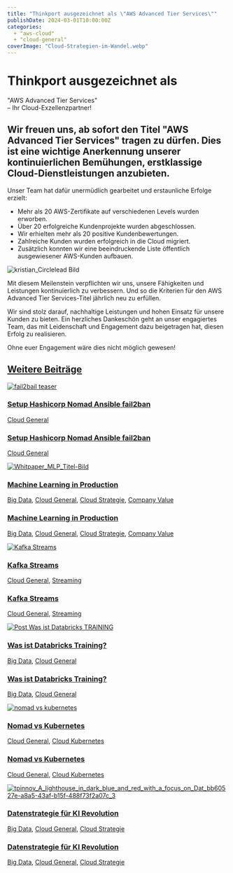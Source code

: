 ```yaml
---
title: "Thinkport ausgezeichnet als \"AWS Advanced Tier Services\""
publishDate: 2024-03-01T10:00:00Z
categories: 
  + "aws-cloud"
  + "cloud-general"
coverImage: "Cloud-Strategien-im-Wandel.webp"
---
```


# Thinkport ausgezeichnet als  

"AWS Advanced Tier Services"  
– Ihr Cloud-Exzellenzpartner!

## Wir freuen uns, ab sofort den Titel "AWS Advanced Tier Services" tragen zu dürfen. Dies ist eine wichtige Anerkennung unserer kontinuierlichen Bemühungen, erstklassige Cloud-Dienstleistungen anzubieten.

Unser Team hat dafür unermüdlich gearbeitet und erstaunliche Erfolge erzielt:

* Mehr als 20 AWS-Zertifikate auf verschiedenen Levels wurden erworben.
* Über 20 erfolgreiche Kundenprojekte wurden abgeschlossen.
* Wir erhielten mehr als 20 positive Kundenbewertungen.
* Zahlreiche Kunden wurden erfolgreich in die Cloud migriert.
* Zusätzlich konnten wir eine beeindruckende Liste öffentlich ausgewiesener AWS-Kunden aufbauen.

![kristian_Circlelead Bild](images/kristian_Circlelead-768x1024.webp)

Mit diesem Meilenstein verpflichten wir uns, unsere Fähigkeiten und Leistungen kontinuierlich zu verbessern. Und so die Kriterien für den AWS Advanced Tier Services-Titel jährlich neu zu erfüllen. 

Wir sind stolz darauf, nachhaltige Leistungen und hohen Einsatz für unsere Kunden zu bieten. Ein herzliches Dankeschön geht an unser engagiertes Team, das mit Leidenschaft und Engagement dazu beigetragen hat, diesen Erfolg zu realisieren. 

Ohne euer Engagement wäre dies nicht möglich gewesen!

## [Weitere Beiträge](https://thinkport.digital/blog)

[![fail2bail teaser](images/4-1024x683.webp "fail2bail teaser")](https://thinkport.digital/setup-hashicorp-nomad-ansible-fail2ban/)

### [Setup Hashicorp Nomad Ansible fail2ban](https://thinkport.digital/setup-hashicorp-nomad-ansible-fail2ban/ "Setup Hashicorp Nomad Ansible fail2ban")

[Cloud General](https://thinkport.digital/category/cloud-general/)

### [Setup Hashicorp Nomad Ansible fail2ban](https://thinkport.digital/setup-hashicorp-nomad-ansible-fail2ban/ "Setup Hashicorp Nomad Ansible fail2ban")

[Cloud General](https://thinkport.digital/category/cloud-general/)

[![Whitpaper_MLP_Titel-Bild](images/image-2-1024x574.webp "Hier gibt sich die KI und der Mensch die Hand.")](https://thinkport.digital/machine-learning-in-production/)

### [Machine Learning in Production](https://thinkport.digital/machine-learning-in-production/ "Machine Learning in Production")

[Big Data](https://thinkport.digital/category/big-data/), [Cloud General](https://thinkport.digital/category/cloud-general/), [Cloud Strategie](https://thinkport.digital/category/cloud-strategie/), [Company Value](https://thinkport.digital/category/company-value/)

### [Machine Learning in Production](https://thinkport.digital/machine-learning-in-production/ "Machine Learning in Production")

[Big Data](https://thinkport.digital/category/big-data/), [Cloud General](https://thinkport.digital/category/cloud-general/), [Cloud Strategie](https://thinkport.digital/category/cloud-strategie/), [Company Value](https://thinkport.digital/category/company-value/)

[![Kafka Streams](images/Streaming-Services-2.png "Bildcollage mit dem Logo von Kafka und dem Schriftzug Kafka Streams")](https://thinkport.digital/kafka-streams/)

### [Kafka Streams](https://thinkport.digital/kafka-streams/ "Kafka Streams")

[Cloud General](https://thinkport.digital/category/cloud-general/), [Streaming](https://thinkport.digital/category/streaming/)

### [Kafka Streams](https://thinkport.digital/kafka-streams/ "Kafka Streams")

[Cloud General](https://thinkport.digital/category/cloud-general/), [Streaming](https://thinkport.digital/category/streaming/)

[![Post Was ist Databricks TRAINING](images/Post-Was-ist-Databricks-TRAINING-1024x683.webp "Post Was ist Databricks TRAINING")](https://thinkport.digital/was-ist-databricks-training/)

### [Was ist Databricks Training?](https://thinkport.digital/was-ist-databricks-training/ "Was ist Databricks Training?")

[Big Data](https://thinkport.digital/category/big-data/), [Cloud General](https://thinkport.digital/category/cloud-general/)

### [Was ist Databricks Training?](https://thinkport.digital/was-ist-databricks-training/ "Was ist Databricks Training?")

[Big Data](https://thinkport.digital/category/big-data/), [Cloud General](https://thinkport.digital/category/cloud-general/)

[![nomad vs kubernetes](images/Frische-Informationen-_1_-1024x683.webp "Bild von zwei Entwicklern vor einem Computer, mit dem Rücken zugewandt, mit dem Nomad-Logo auf dem Computer")](https://thinkport.digital/nomad-vs-kubernetes/)

### [Nomad vs Kubernetes](https://thinkport.digital/nomad-vs-kubernetes/ "Nomad vs Kubernetes")

[Cloud General](https://thinkport.digital/category/cloud-general/), [Cloud Kubernetes](https://thinkport.digital/category/cloud-kubernetes/)

### [Nomad vs Kubernetes](https://thinkport.digital/nomad-vs-kubernetes/ "Nomad vs Kubernetes")

[Cloud General](https://thinkport.digital/category/cloud-general/), [Cloud Kubernetes](https://thinkport.digital/category/cloud-kubernetes/)

[![tpinnov_A_lighthouse_in_dark_blue_and_red_with_a_focus_on_Dat_bb60527e-a8a5-43af-b15f-488f73f2a07c_3](images/tpinnov_A_lighthouse_in_dark_blue_and_red_with_a_focus_on_Dat_bb60527e-a8a5-43af-b15f-488f73f2a07c_3.webp "tpinnov_A_lighthouse_in_dark_blue_and_red_with_a_focus_on_Dat_bb60527e-a8a5-43af-b15f-488f73f2a07c_3")](https://thinkport.digital/datenstrategie_fuer_ki/)

### [Datenstrategie für KI Revolution](https://thinkport.digital/datenstrategie_fuer_ki/ "Datenstrategie für KI Revolution")

[Big Data](https://thinkport.digital/category/big-data/), [Cloud General](https://thinkport.digital/category/cloud-general/), [Cloud Strategie](https://thinkport.digital/category/cloud-strategie/)

### [Datenstrategie für KI Revolution](https://thinkport.digital/datenstrategie_fuer_ki/ "Datenstrategie für KI Revolution")

[Big Data](https://thinkport.digital/category/big-data/), [Cloud General](https://thinkport.digital/category/cloud-general/), [Cloud Strategie](https://thinkport.digital/category/cloud-strategie/)
